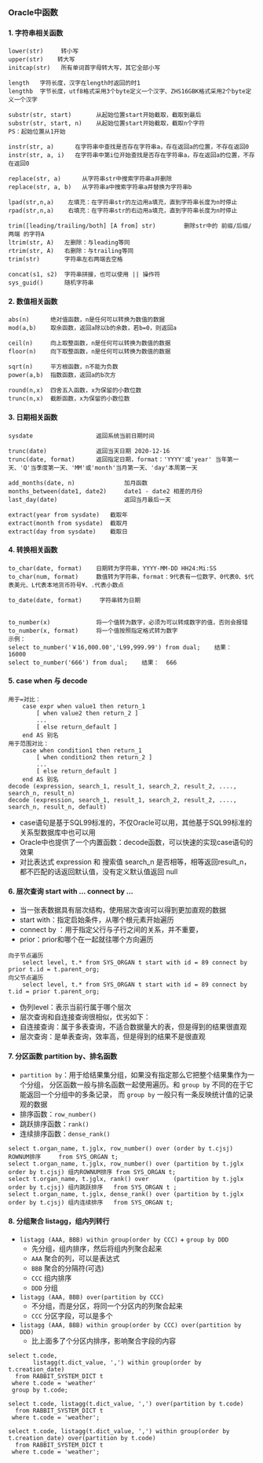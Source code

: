 ### Oracle中函数
#### 1. 字符串相关函数
```
lower(str)     转小写
upper(str)    转大写
initcap(str)   所有单词首字母转大写，其它全部小写

length   字符长度，汉字在length时返回的时1
lengthb  字节长度，utf8格式采用3个byte定义一个汉字、ZHS16GBK格式采用2个byte定义一个汉字

substr(str, start)       从起始位置start开始截取，截取到最后
substr(str, start, n)    从起始位置start开始截取，截取n个字符
PS：起始位置从1开始

instr(str, a)      在字符串中查找是否存在字符串a，存在返回a的位置，不存在返回0
instr(str, a, i)   在字符串中第i位开始查找是否存在字符串a，存在返回a的位置，不存在返回0

replace(str, a)      从字符串str中搜索字符串a并删除
replace(str, a, b)   从字符串a中搜索字符串a并替换为字符串b

lpad(str,n,a)    左填充：在字符串str的左边用a填充，直到字符串长度为n时停止
rpad(str,n,a)    右填充：在字符串str的右边用a填充，直到字符串长度为n时停止

trim([leading/trailing/both] [A from] str)        删除str中的 前缀/后缀/两端 的字符A
ltrim(str, A)   左删除：与leading等同
rtrim(str, A)   右删除：与trailing等同
trim(str)       字符串左右两端去空格

concat(s1, s2)  字符串拼接，也可以使用 || 操作符
sys_guid()      随机字符串
```



#### 2. 数值相关函数
```
abs(n)      绝对值函数，n是任何可以转换为数值的数据
mod(a,b)    取余函数，返回a除以b的余数，若b=0，则返回a

ceil(n)     向上取整函数，n是任何可以转换为数值的数据
floor(n)    向下取整函数，n是任何可以转换为数值的数据

sqrt(n)     平方根函数，n不能为负数
power(a,b)  指数函数，返回a的b次方

round(n,x)  四舍五入函数，x为保留的小数位数
trunc(n,x)  截断函数，x为保留的小数位数
```


#### 3. 日期相关函数
```
sysdate                  返回系统当前日期时间

trunc(date)              返回当天日期 2020-12-16
trunc(date, format)      返回指定日期，format：'YYYY'或'year' 当年第一天、'Q'当季度第一天、'MM'或'month'当月第一天、'day'本周第一天

add_months(date, n)              加月函数
months_between(date1, date2)     date1 - date2 相差的月份 
last_day(date)                   返回当月最后一天

extract(year from sysdate)   截取年
extract(month from sysdate)  截取月
extract(day from sysdate)    截取日
```


#### 4. 转换相关函数
```
to_char(date, format)    日期转为字符串，YYYY-MM-DD HH24:Mi:SS
to_char(num, format)     数值转为字符串，format：9代表有一位数字、0代表0、$代表美元、L代表本地货币符号¥、.代表小数点

to_date(date, format)     字符串转为日期


to_number(x)             将一个值转为数字，必须为可以转成数字的值，否则会报错 
to_number(x, format)     将一个值按照指定格式转为数字
示例：
select to_number('￥16,000.00','L99,999.99') from dual;    结果：  16000
select to_number('666') from dual;    结果：  666
```



#### 5. case when 与 decode
```
用于=对比：
    case expr when value1 then return_1
        [ when value2 then return_2 ]
        ...
        [ else return_default ]
    end AS 别名
用于范围对比：
    case when condition1 then return_1
        [ when condition2 then return_2 ]
        ...
        [ else return_default ]
    end AS 别名
decode (expression, search_1, result_1, search_2, result_2, ...., search_n, result_n)
decode (expression, search_1, result_1, search_2, result_2, ...., search_n, result_n, default)
```
* case语句是基于SQL99标准的，不仅Oracle可以用，其他基于SQL99标准的关系型数据库中也可以用
* Oracle中也提供了一个内置函数：decode函数，可以快速的实现case语句的效果
* 对比表达式 expression 和 搜索值 search_n 是否相等，相等返回result_n，都不匹配的话返回默认值，没有定义默认值返回 null

#### 6. 层次查询  start with ... connect by ...
* 当一张表数据具有层次结构，使用层次查询可以得到更加直观的数据
* start with：指定启始条件，从哪个根元素开始遍历
* connect by ：用于指定父行与子行之间的关系，并不重要，
* prior：prior和哪个在一起就往哪个方向遍历
```
向子节点遍历
    select level, t.* from SYS_ORGAN t start with id = 89 connect by prior t.id = t.parent_org;
向父节点遍历
    select level, t.* from SYS_ORGAN t start with id = 89 connect by t.id = prior t.parent_org;
```
* 伪列level：表示当前行属于哪个层次
* 层次查询和自连接查询很相似，优劣如下：
* 自连接查询：属于多表查询，不适合数据量大的表，但是得到的结果很直观
* 层次查询：是单表查询，效率高，但是得到的结果不是很直观


#### 7. 分区函数 partition by、排名函数
* `partition by`：用于给结果集分组，如果没有指定那么它把整个结果集作为一个分组，
分区函数一般与排名函数一起使用遍历。和 `group by` 不同的在于它能返回一个分组中的多条记录，
而 `group by` 一般只有一条反映统计值的记录观的数据
* 排序函数：`row_number()`
* 跳跃排序函数：`rank()`
* 连续排序函数：`dense_rank()`

```
select t.organ_name, t.jglx, row_number() over (order by t.cjsj)                     ROWNUM排序     from SYS_ORGAN t;
select t.organ_name, t.jglx, row_number() over (partition by t.jglx order by t.cjsj) 组内ROWNUM排序 from SYS_ORGAN t;
select t.organ_name, t.jglx, rank() over       (partition by t.jglx order by t.cjsj) 组内跳跃排序   from SYS_ORGAN t ;
select t.organ_name, t.jglx, dense_rank() over (partition by t.jglx order by t.cjsj) 组内连续排序   from SYS_ORGAN t;
```


#### 8. 分组聚合 listagg，组内列转行
* `listagg (AAA, BBB) within group(order by CCC)` + `group by DDD`
  * 先分组，组内排序，然后将组内列聚合起来
  * `AAA` 聚合的列，可以是表达式
  * `BBB` 聚合的分隔符(可选)
  * `CCC` 组内排序
  * `DDD` 分组
* `listagg (AAA, BBB) over(partition by CCC)`
  * 不分组，而是分区，将同一个分区内的列聚合起来
  * `CCC` 分区字段，可以是多个
* `listagg (AAA, BBB) within group(order by CCC) over(partition by DDD)`
  * 比上面多了个分区内排序，影响聚合字段的内容

```
select t.code,
       listagg(t.dict_value, ',') within group(order by t.creation_date)
  from RABBIT_SYSTEM_DICT t
 where t.code = 'weather'
 group by t.code;

select t.code, listagg(t.dict_value, ',') over(partition by t.code)
  from RABBIT_SYSTEM_DICT t
 where t.code = 'weather';

select t.code, listagg(t.dict_value, ',') within group(order by t.creation_date) over(partition by t.code)
  from RABBIT_SYSTEM_DICT t
 where t.code = 'weather';
```
